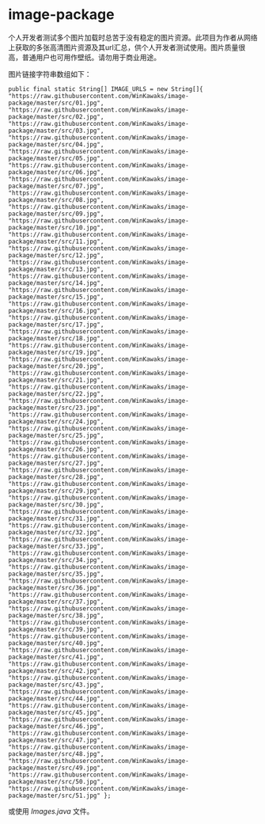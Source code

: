 # image-package

个人开发者测试多个图片加载时总苦于没有稳定的图片资源。此项目为作者从网络上获取的多张高清图片资源及其url汇总，供个人开发者测试使用。图片质量很高，普通用户也可用作壁纸。请勿用于商业用途。

图片链接字符串数组如下：

`
public final static String[] IMAGE_URLS = new String[]{
    "https://raw.githubusercontent.com/WinKawaks/image-package/master/src/01.jpg",
    "https://raw.githubusercontent.com/WinKawaks/image-package/master/src/02.jpg",
    "https://raw.githubusercontent.com/WinKawaks/image-package/master/src/03.jpg",
    "https://raw.githubusercontent.com/WinKawaks/image-package/master/src/04.jpg",
    "https://raw.githubusercontent.com/WinKawaks/image-package/master/src/05.jpg",
    "https://raw.githubusercontent.com/WinKawaks/image-package/master/src/06.jpg",
    "https://raw.githubusercontent.com/WinKawaks/image-package/master/src/07.jpg",
    "https://raw.githubusercontent.com/WinKawaks/image-package/master/src/08.jpg",
    "https://raw.githubusercontent.com/WinKawaks/image-package/master/src/09.jpg",
    "https://raw.githubusercontent.com/WinKawaks/image-package/master/src/10.jpg",
    "https://raw.githubusercontent.com/WinKawaks/image-package/master/src/11.jpg",
    "https://raw.githubusercontent.com/WinKawaks/image-package/master/src/12.jpg",
    "https://raw.githubusercontent.com/WinKawaks/image-package/master/src/13.jpg",
    "https://raw.githubusercontent.com/WinKawaks/image-package/master/src/14.jpg",
    "https://raw.githubusercontent.com/WinKawaks/image-package/master/src/15.jpg",
    "https://raw.githubusercontent.com/WinKawaks/image-package/master/src/16.jpg",
    "https://raw.githubusercontent.com/WinKawaks/image-package/master/src/17.jpg",
    "https://raw.githubusercontent.com/WinKawaks/image-package/master/src/18.jpg",
    "https://raw.githubusercontent.com/WinKawaks/image-package/master/src/19.jpg",
    "https://raw.githubusercontent.com/WinKawaks/image-package/master/src/20.jpg",
    "https://raw.githubusercontent.com/WinKawaks/image-package/master/src/21.jpg",
    "https://raw.githubusercontent.com/WinKawaks/image-package/master/src/22.jpg",
    "https://raw.githubusercontent.com/WinKawaks/image-package/master/src/23.jpg",
    "https://raw.githubusercontent.com/WinKawaks/image-package/master/src/24.jpg",
    "https://raw.githubusercontent.com/WinKawaks/image-package/master/src/25.jpg",
    "https://raw.githubusercontent.com/WinKawaks/image-package/master/src/26.jpg",
    "https://raw.githubusercontent.com/WinKawaks/image-package/master/src/27.jpg",
    "https://raw.githubusercontent.com/WinKawaks/image-package/master/src/28.jpg",
    "https://raw.githubusercontent.com/WinKawaks/image-package/master/src/29.jpg",
    "https://raw.githubusercontent.com/WinKawaks/image-package/master/src/30.jpg",
    "https://raw.githubusercontent.com/WinKawaks/image-package/master/src/31.jpg",
    "https://raw.githubusercontent.com/WinKawaks/image-package/master/src/32.jpg",
    "https://raw.githubusercontent.com/WinKawaks/image-package/master/src/33.jpg",
    "https://raw.githubusercontent.com/WinKawaks/image-package/master/src/34.jpg",
    "https://raw.githubusercontent.com/WinKawaks/image-package/master/src/35.jpg",
    "https://raw.githubusercontent.com/WinKawaks/image-package/master/src/36.jpg",
    "https://raw.githubusercontent.com/WinKawaks/image-package/master/src/37.jpg",
    "https://raw.githubusercontent.com/WinKawaks/image-package/master/src/38.jpg",
    "https://raw.githubusercontent.com/WinKawaks/image-package/master/src/39.jpg",
    "https://raw.githubusercontent.com/WinKawaks/image-package/master/src/40.jpg",
    "https://raw.githubusercontent.com/WinKawaks/image-package/master/src/41.jpg",
    "https://raw.githubusercontent.com/WinKawaks/image-package/master/src/42.jpg",
    "https://raw.githubusercontent.com/WinKawaks/image-package/master/src/43.jpg",
    "https://raw.githubusercontent.com/WinKawaks/image-package/master/src/44.jpg",
    "https://raw.githubusercontent.com/WinKawaks/image-package/master/src/45.jpg",
    "https://raw.githubusercontent.com/WinKawaks/image-package/master/src/46.jpg",
    "https://raw.githubusercontent.com/WinKawaks/image-package/master/src/47.jpg",
    "https://raw.githubusercontent.com/WinKawaks/image-package/master/src/48.jpg",
    "https://raw.githubusercontent.com/WinKawaks/image-package/master/src/49.jpg",
    "https://raw.githubusercontent.com/WinKawaks/image-package/master/src/50.jpg",
    "https://raw.githubusercontent.com/WinKawaks/image-package/master/src/51.jpg"
};
`

或使用 *Images.java* 文件。
